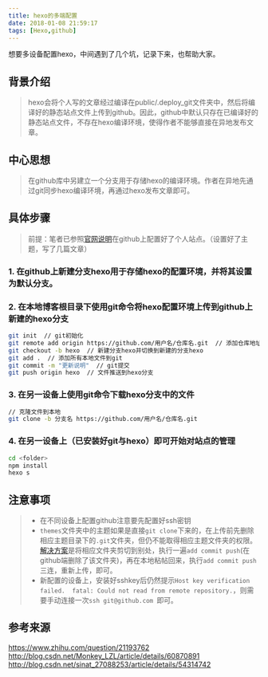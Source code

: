 ```yaml
---
title: hexo的多端配置
date: 2018-01-08 21:59:17
tags: [Hexo,github]
---
```

想要多设备配置hexo，中间遇到了几个坑，记录下来，也帮助大家。

## 背景介绍

>hexo会将个人写的文章经过编译在public/.deploy_git文件夹中，然后将编译好的静态站点文件上传到github。因此，github中默认只存在已编译好的静态站点文件，不存在hexo编译环境，使得作者不能够直接在异地发布文章。

## 中心思想

>在github库中另建立一个分支用于存储hexo的编译环境。作者在异地先通过git同步hexo编译环境，再通过hexo发布文章即可。

<!-- more -->
## 具体步骤

>前提：笔者已参照[官网说明](https://hexo.io/zh-cn/docs/index.html)在github上配置好了个人站点。（设置好了主题，写了几篇文章）

### 1. 在github上新建分支hexo用于存储hexo的配置环境，并将其设置为默认分支。

### 2. 在本地博客根目录下使用git命令将hexo配置环境上传到github上新建的hexo分支
```bash
git init  // git初始化
git remote add origin https://github.com/用户名/仓库名.git  // 添加仓库地址
git checkout -b hexo  // 新建分支hexo并切换到新建的分支hexo
git add .  // 添加所有本地文件到git
git commit -m "更新说明"  // git提交
git push origin hexo  // 文件推送到hexo分支
```

### 3. 在另一设备上使用git命令下载hexo分支中的文件
```bash
// 克隆文件到本地
git clone -b 分支名 https://github.com/用户名/仓库名.git
```

### 4. 在另一设备上（已安装好git与hexo）即可开始对站点的管理
```bash
cd <folder>
npm install
hexo s
```

## 注意事项

>* 在不同设备上配置github注意要先配置好ssh密钥
>* `themes`文件夹中的主题如果是直接`git clone`下来的，在上传前先删除相应主题目录下的`.git`文件夹，但仍不能取得相应主题文件夹的权限。[解决方案](http://blog.csdn.net/sinat_27088253/article/details/54314742)是将相应文件夹剪切到别处，执行一遍`add commit push`(在github端删除了该文件夹)，再在本地粘帖回来，执行`add commit push`三连，重新上传，即可。
>* 新配置的设备上，安装好sshkey后仍然提示`Host key verification failed.  fatal: Could not read from remote repository.`，则需要手动连接一次`ssh git@github.com `即可。

## 参考来源
https://www.zhihu.com/question/21193762
http://blog.csdn.net/Monkey_LZL/article/details/60870891
http://blog.csdn.net/sinat_27088253/article/details/54314742
